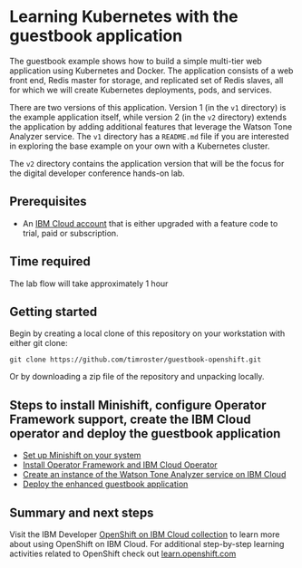 # Learning Kubernetes with the guestbook application

The guestbook example shows how to build a simple multi-tier web application using Kubernetes and Docker. The application consists of a web front end, Redis master for storage, and replicated set of Redis slaves, all for which we will create Kubernetes deployments, pods, and services.

There are two versions of this application. Version 1 (in the `v1` directory) is the example application itself, while version 2 (in the `v2` directory) extends the application by adding additional features that leverage the Watson Tone Analyzer service. The `v1` directory has a `README.md` file if you are interested in exploring the base example on your own with a Kubernetes cluster.

The `v2` directory contains the application version that will be the focus for the digital developer conference hands-on lab.

## Prerequisites

* An [IBM Cloud account](http://ibm.biz/Bdz3ru) that is either upgraded with a feature code to trial, paid or subscription.

## Time required

The lab flow will take approximately 1 hour

## Getting started

Begin by creating a local clone of this repository on your workstation with either git clone:

```text
git clone https://github.com/timroster/guestbook-openshift.git
```

Or by downloading a zip file of the repository and unpacking locally.

## Steps to install Minishift, configure Operator Framework support, create the IBM Cloud operator and deploy the guestbook application

* [Set up Minishift on your system](workshop/minishift.md)
* [Install Operator Framework and IBM Cloud Operator](workshop/ibm-operator.md)
* [Create an instance of the Watson Tone Analyzer service on IBM Cloud](workshop/create-tone.md)
* [Deploy the enhanced guestbook application](workshop/deploy-guestbook.md)

## Summary and next steps

Visit the IBM Developer [OpenShift on IBM Cloud collection](https://developer.ibm.com/collections/openshift-on-ibm/) to learn more about using OpenShift on IBM Cloud. For additional step-by-step learning activities related to OpenShift check out [learn.openshift.com](https://learn.openshift.com)
